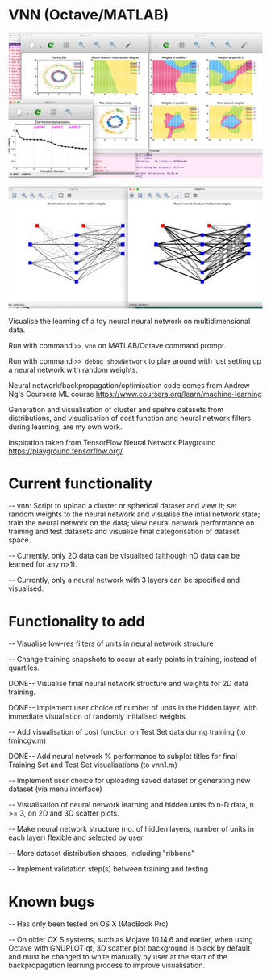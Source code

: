 # VNN (Octave/MATLAB)

![Neural Network Visualisations](220515_vnn1_visuals.png)

![Show Structure](220612_showNetworkfig.png)

Visualise the learning of a toy neural neural network on
multidimensional data.

Run with command `>> vnn` on MATLAB/Octave command prompt.

Run with command `>> debug_showNetwork` to play around with just
setting up a neural network with random weights.

Neural network/backpropagation/optimisation code comes from Andrew
Ng's Coursera ML course
https://www.coursera.org/learn/machine-learning

Generation and visualisation of cluster and spehre datasets from
distributions, and visualisation of cost function and neural network
filters during learning, are my own work.

Inspiration taken from TensorFlow Neural Network Playground
https://playground.tensorflow.org/


# Current functionality

-- vnn: Script to upload a cluster or spherical dataset and view it;
   set random weights to the neural network and visualise the intial
   network state; train the neural network on the data; view neural
   network performance on training and test datasets and visualise
   final categorisation of dataset space.

-- Currently, only 2D data can be visualised (although nD data can be
   learned for any n>1).

-- Currently, only a neural network with 3 layers can be specified and
   visualised.


# Functionality to add
-- Visualise low-res filters of units in neural network structure

-- Change training snapshots to occur at early points in training,
   instead of quartiles.

DONE-- Visualise final neural network structure and weights for 2D
   data training.

DONE-- Implement user choice of number of units in the hidden layer, with
   immediate visualistion of randomly initialised weights.

-- Add visualisation of cost function on Test Set data during training
   (to fmincgv.m)

DONE-- Add neural network % performance to subplot titles for final
   Training Set and Test Set visualisations (to vnn1.m)

-- Implement user choice for uploading saved dataset or generating new
   dataset (via menu interface)

-- Visualisation of neural network learning and hidden units fo n-D
   data, n >= 3, on 2D and 3D scatter plots.

-- Make neural network structure (no. of hidden layers, number of
   units in each layer) flexible and selected by user

-- More dataset distribution shapes, including "ribbons"

-- Implement validation step(s) between training and testing



# Known bugs
-- Has only been tested on OS X (MacBook Pro)

-- On older OX S systems, such as Mojave 10.14.6 and earlier, when
   using Octave with GNUPLOT qt, 3D scatter plot background is black
   by default and must be changed to white manually by user at the
   start of the backpropagation learning process to improve
   visualisation.


